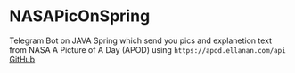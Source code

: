 # NASAPicOnSpring

Telegram Bot on JAVA Spring which send you pics and explanetion text from NASA A Picture of A Day (APOD) using `https://apod.ellanan.com/api` [GitHub](https://github.com/ellanan/apod-api)
